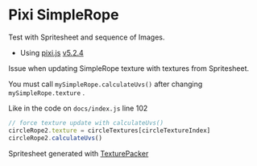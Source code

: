 # Pixi SimpleRope

Test with Spritesheet and sequence of Images.

- Using [pixi.js](https://www.pixijs.com/) [v5.2.4](https://github.com/pixijs/pixi.js/releases/tag/v5.2.4)

Issue when updating SimpleRope texture with textures from Spritesheet.

You must call `mySimpleRope.calculateUvs()` after changing `mySimpleRope.texture` .

Like in the code on `docs/index.js` line 102

```javascript
// force texture update with calculateUvs()
circleRope2.texture = circleTextures[circleTextureIndex]
circleRope2.calculateUvs()
```

Spritesheet generated with [TexturePacker](https://www.codeandweb.com/texturepacker)
